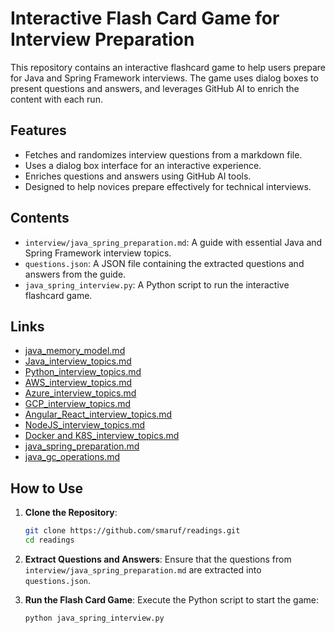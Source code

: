 # Interactive Flash Card Game for Interview Preparation

This repository contains an interactive flashcard game to help users prepare for Java and Spring Framework interviews. The game uses dialog boxes to present questions and answers, and leverages GitHub AI to enrich the content with each run.

## Features
- Fetches and randomizes interview questions from a markdown file.
- Uses a dialog box interface for an interactive experience.
- Enriches questions and answers using GitHub AI tools.
- Designed to help novices prepare effectively for technical interviews.

## Contents
- `interview/java_spring_preparation.md`: A guide with essential Java and Spring Framework interview topics.
- `questions.json`: A JSON file containing the extracted questions and answers from the guide.
- `java_spring_interview.py`: A Python script to run the interactive flashcard game.
## Links
- [java_memory_model.md](java_memory_model.md)
- [Java_interview_topics.md](Java_interview_topics.md)
- [Python_interview_topics.md](Python_interview_topics.md)
- [AWS_interview_topics.md](AWS_interview_topics.md)
- [Azure_interview_topics.md](Azure_interview_topics.md)
- [GCP_interview_topics.md](GCP_interview_topics.md)
- [Angular_React_interview_topics.md](Angular_React_interview_topics.md)
- [NodeJS_interview_topics.md](NodeJS_interview_topics.md)
- [Docker and K8S_interview_topics.md](Docker_K8S_interview_topics.md)
- [java_spring_preparation.md](java_spring_preparation.md)
- [java_gc_operations.md](java_gc_operations.md)
## How to Use

1. **Clone the Repository**:
   ```sh
   git clone https://github.com/smaruf/readings.git
   cd readings
   ```
2. **Extract Questions and Answers**: Ensure that the questions from `interview/java_spring_preparation.md` are extracted into `questions.json`.

3. **Run the Flash Card Game**: Execute the Python script to start the game:

   ```sh 
   python java_spring_interview.py
   ```
